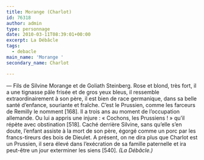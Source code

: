 ```yaml
---
title: Morange (Charlot)
id: 76318
author: admin
type: personnage
date: 2010-03-11T08:39:01+00:00
excerpt: La Débâcle
tags:
  - debacle
main_name: 'Morange '
secondary_name: Charlot

---
```

— Fils de Silvine Morange et de Goliath Steinberg. Rose et blond, très fort, il a une tignasse pâle frisée et de gros yeux bleus, il ressemble extraordinairement à son père, il est bien de race germanique, dans sa belle santé d’enfance, souriante et fraîche. C’est le Prussien, comme les farceurs de Remilly le nomment [168]. Il a trois ans au moment de l’occupation allemande. Ou lui a appris une injure : « Cochons, les Prussiens ! » qu’il répète avec obstination [518]. Caché derrière Silvine, sans qu’elle s’en doute, l’enfant assiste à la mort de son père, égorgé comme un porc par les francs-tireurs des bois de Dieulet. A présent, on ne dira plus que Charlot est un Prussien, il sera élevé dans l’exécration de sa famille paternelle et ira peut-être un jour exterminer les siens [540]. _(La Débâcle.)_